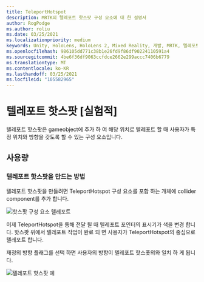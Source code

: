 ```yaml
---
title: TeleportHotspot
description: MRTK의 텔레포트 핫스팟 구성 요소에 대 한 설명서
author: RogPodge
ms.author: roliu
ms.date: 03/25/2021
ms.localizationpriority: medium
keywords: Unity, HoloLens, HoloLens 2, Mixed Reality, 개발, MRTK, 텔레포트 시스템, 텔레포트 핫스팟
ms.openlocfilehash: 986105dd771c38b1e26fd9f86df90224110591a4
ms.sourcegitcommit: 4be6f36df9063ccfdce2662e299accc7406b6779
ms.translationtype: MT
ms.contentlocale: ko-KR
ms.lasthandoff: 03/25/2021
ms.locfileid: "105582965"
---
```

# <a name="teleport-hotspot-experimental"></a>텔레포트 핫스팟 [실험적]

텔레포트 핫스팟은 gameobject에 추가 하 여 해당 위치로 텔레포트 할 때 사용자가 특정 위치와 방향을 갖도록 할 수 있는 구성 요소입니다.

## <a name="usage"></a>사용량

### <a name="how-to-create-a-teleport-hotspot"></a>텔레포트 핫스팟을 만드는 방법

텔레포트 핫스팟을 만들려면 TeleportHotspot 구성 요소를 포함 하는 개체에 collider component를 추가 합니다. 

![핫스팟 구성 요소 텔레포트](../images/teleport/TeleportHotspotComponent.png)

이제 TeleportHotspot을 통해 전달 될 때 텔레포트 포인터의 표시기가 색을 변경 합니다. 핫스팟 위에서 텔레포트 작업이 완료 되 면 사용자가 TeleportHotspot의 중심으로 텔레포트 합니다.

재정의 방향 플래그를 선택 하면 사용자의 방향이 텔레포트 핫스폿의와 일치 하 게 됩니다.

![텔레포트 핫스팟 예](../images/teleport/TeleportHotspotExample.gif)
